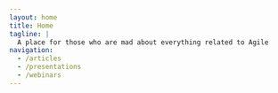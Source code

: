 ```yaml
---
layout: home
title: Home
tagline: |
  A place for those who are mad about everything related to Agile
navigation:
  - /articles
  - /presentations
  - /webinars
---
```

  <link rel="stylesheet" href="/assets/css/custom.css">


